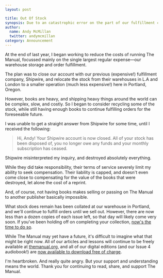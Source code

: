 ```yaml
---
layout: post

title: Out Of Stock
synopsis: Due to an catastrophic error on the part of our fulfillment company, almost all of our print editions have been destroyed.
author:
  name: Andy McMillan
  twitter: andymcmillan
category: Announcement
---
```


At the end of last year, I began working to reduce the costs of running The Manual, focussed mainly on the single largest regular expense—our warehouse storage and order fulfillment.
 
The plan was to close our account with our previous (expensive!) fulfillment company, Shipwire, and relocate the stock from their warehouses in L.A and London to a smaller operation (much less expensive!) here in Portland, Oregon.
 
However, books are heavy, and shipping heavy things around the world can be complex, slow, and costly. So I began to consider recycling some of the stock, while still having enough books to continue fulfilling orders for the foreseeable future.
 
I was unable to get a straight answer from Shipwire for some time, until I received the following:
 
> Hi, Andy! Your Shipwire account is now closed. All of your stock has been disposed of, you no longer owe any funds and your monthly subscription has ceased. 
 
Shipwire misinterpreted my inquiry, and destroyed absolutely everything.
 
While they did take responsibility, their terms of service severely limit my ability to seek compensation. Their liability is capped, and doesn't even come close to compensating for the value of the books that were destroyed, let alone the cost of a reprint.
 
And, of course, not having books makes selling or passing on The Manual to another publisher basically impossible.
 
What stock does remain has been collated at our warehouse in Portland, and we'll continue to fulfill orders until we sell out. However, there are now less than a dozen copies of each issue left, so that day will likely come very soon. If you've been holding off on completing your collection, [now's the time to do so](http://shop.themanual.org).
 
While The Manual may yet have a future, it's difficult to imagine what that might be right now. All of our articles and lessons will continue to be freely available at [themanual.org](https://themanual.org), and all of our digital editions (and our Issue 4 audiobook!) are [now available to download free of charge](https://www.dropbox.com/sh/5xsz8zcec1ck4oj/AACw5C06-HuXvfrsGqfFIKLka?dl=0).
 
I'm heartbroken. And really quite angry. But your support and understanding means the world. Thank you for continuing to read, share, and support The Manual.
